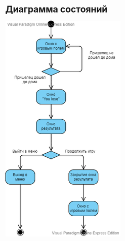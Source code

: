 # Диаграмма состояний


![Партия игры](https://github.com/A7exG0/tritpo_labs/blob/main/Images/Diagrams/State1.png)
